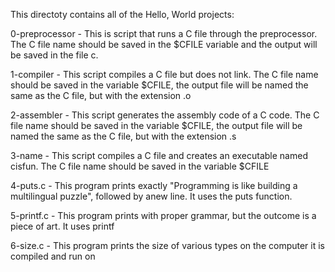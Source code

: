 This directoty contains all of the Hello, World projects:

0-preprocessor - This is script that runs a C file through the preprocessor. The C file name should be saved in the $CFILE variable and the output will be saved in the file c.

1-compiler - This script compiles a C file but does not link. The C file name should be saved in the variable $CFILE, the output file will be named the same as the C file, but with the extension .o

2-assembler - This script generates the assembly code of a C code. The C file name should be saved in the variable $CFILE, the output file will be named the same as the C file, but with the extension .s

3-name - This script compiles a C file and creates an executable named cisfun. The C file name should be saved in the variable $CFILE

4-puts.c - This program prints exactly "Programming is like building a multilingual puzzle", followed by anew line. It uses the puts function.

5-printf.c - This program prints with proper grammar, but the outcome is a piece of art. It uses printf

6-size.c - This program prints the size of various types on the computer it is compiled and run on

